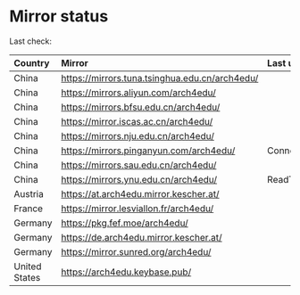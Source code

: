 <script src="./time.js"></script>
# Mirror status
Last check: <script type="text/javascript">localize(1672969346.2441533);</script>

|Country|Mirror|Last update|
|:------|:-----|:----------|
|China|https://mirrors.tuna.tsinghua.edu.cn/arch4edu/|<script type="text/javascript">localize(1672943601);</script>|
|China|https://mirrors.aliyun.com/arch4edu/|<script type="text/javascript">localize(1672900281);</script>|
|China|https://mirrors.bfsu.edu.cn/arch4edu/|<script type="text/javascript">localize(1672943601);</script>|
|China|https://mirror.iscas.ac.cn/arch4edu/|<script type="text/javascript">localize(1672943601);</script>|
|China|https://mirrors.nju.edu.cn/arch4edu/|<script type="text/javascript">localize(1672900281);</script>|
|China|https://mirrors.pinganyun.com/arch4edu/|ConnectTimeout|
|China|https://mirrors.sau.edu.cn/arch4edu/|<script type="text/javascript">localize(1671258899);</script>|
|China|https://mirrors.ynu.edu.cn/arch4edu/|ReadTimeout|
|Austria|https://at.arch4edu.mirror.kescher.at/|<script type="text/javascript">localize(1672943601);</script>|
|France|https://mirror.lesviallon.fr/arch4edu/|<script type="text/javascript">localize(1672943601);</script>|
|Germany|https://pkg.fef.moe/arch4edu/|<script type="text/javascript">localize(1672943601);</script>|
|Germany|https://de.arch4edu.mirror.kescher.at/|<script type="text/javascript">localize(1672943601);</script>|
|Germany|https://mirror.sunred.org/arch4edu/|<script type="text/javascript">localize(1672943601);</script>|
|United States|https://arch4edu.keybase.pub/|<script type="text/javascript">localize(1672900281);</script>|

<script src="./tablefilter/tablefilter.js"></script>
<script src="./table.js"></script>